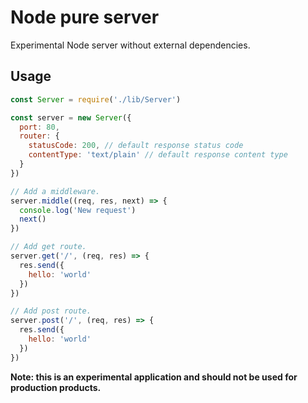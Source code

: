 # Node pure server

Experimental Node server without external dependencies.

## Usage

```javascript
const Server = require('./lib/Server')

const server = new Server({
  port: 80,
  router: {
    statusCode: 200, // default response status code
    contentType: 'text/plain' // default response content type
  }
})

// Add a middleware.
server.middle((req, res, next) => {
  console.log('New request')
  next()
})

// Add get route.
server.get('/', (req, res) => {
  res.send({
    hello: 'world'
  })
})

// Add post route.
server.post('/', (req, res) => {
  res.send({
    hello: 'world'
  })
})
```

**Note: this is an experimental application and should not be used for production products.**
